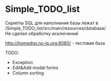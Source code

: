 # Simple_TODO_list
Скрипты SQL для наполнения базы лежат в /Simple_TODO_list/src/main/resources/database/  
Не сделал обработку исключений  

http://homednp.no-ip.org:8080/ - тестовая база
 
TODO:  
  - Exception  
  - Edit&Add modal forms
  - Column sorting
